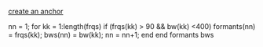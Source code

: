 [create an anchor](#anchors-in-markdown)

nn = 1;
for kk = 1:length(frqs)
    if (frqs(kk) > 90 && bw(kk) <400)
        formants(nn) = frqs(kk);
        bws(nn) = bw(kk);
        nn = nn+1;
    end
end
formants
bws
